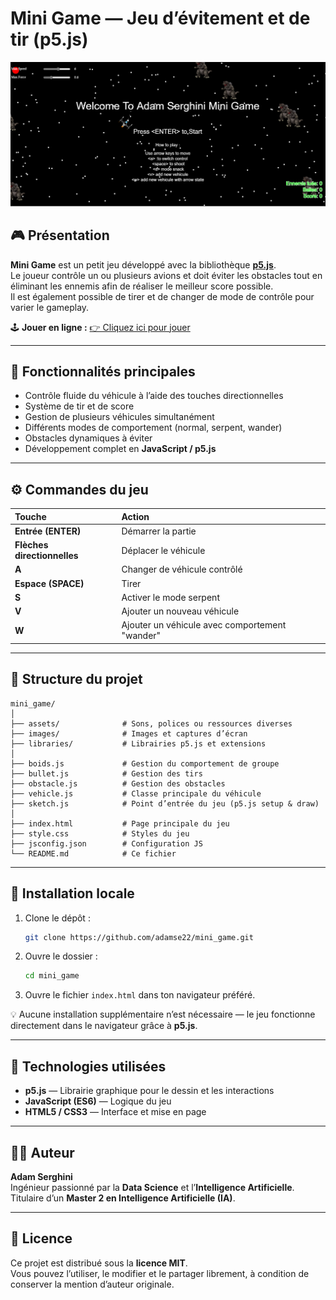 #  Mini Game — Jeu d’évitement et de tir (p5.js)

![Mini Game Screenshot](images/game.PNG)

## 🎮 Présentation

**Mini Game** est un petit jeu développé avec la bibliothèque **[p5.js](https://p5js.org/)**.  
Le joueur contrôle un ou plusieurs avions et doit éviter les obstacles tout en éliminant les ennemis afin de réaliser le meilleur score possible.  
Il est également possible de tirer et de changer de mode de contrôle pour varier le gameplay.

🕹️ **Jouer en ligne :** [👉 Cliquez ici pour jouer](https://adamse22.github.io/mini_game/)

---

## 🧠 Fonctionnalités principales

- Contrôle fluide du véhicule à l’aide des touches directionnelles  
- Système de tir et de score  
- Gestion de plusieurs véhicules simultanément  
- Différents modes de comportement (normal, serpent, wander)  
- Obstacles dynamiques à éviter  
- Développement complet en **JavaScript / p5.js**

---

## ⚙️ Commandes du jeu

| Touche | Action |
|:-------|:--------|
| **Entrée (ENTER)** | Démarrer la partie |
| **Flèches directionnelles** | Déplacer le véhicule |
| **A** | Changer de véhicule contrôlé |
| **Espace (SPACE)** | Tirer |
| **S** | Activer le mode serpent |
| **V** | Ajouter un nouveau véhicule |
| **W** | Ajouter un véhicule avec comportement "wander" |

---

## 📁 Structure du projet

```
mini_game/
│
├── assets/              # Sons, polices ou ressources diverses
├── images/              # Images et captures d’écran
├── libraries/           # Librairies p5.js et extensions
│
├── boids.js             # Gestion du comportement de groupe
├── bullet.js            # Gestion des tirs
├── obstacle.js          # Gestion des obstacles
├── vehicle.js           # Classe principale du véhicule
├── sketch.js            # Point d’entrée du jeu (p5.js setup & draw)
│
├── index.html           # Page principale du jeu
├── style.css            # Styles du jeu
├── jsconfig.json        # Configuration JS
└── README.md            # Ce fichier
```

---

## 🚀 Installation locale

1. Clone le dépôt :
   ```bash
   git clone https://github.com/adamse22/mini_game.git
   ```

2. Ouvre le dossier :
   ```bash
   cd mini_game
   ```

3. Ouvre le fichier `index.html` dans ton navigateur préféré.

💡 Aucune installation supplémentaire n’est nécessaire — le jeu fonctionne directement dans le navigateur grâce à **p5.js**.

---

## 🧩 Technologies utilisées
- **p5.js** — Librairie graphique pour le dessin et les interactions  
- **JavaScript (ES6)** — Logique du jeu  
- **HTML5 / CSS3** — Interface et mise en page


---

## 👨‍💻 Auteur

**Adam Serghini**  
Ingénieur passionné par la **Data Science** et l’**Intelligence Artificielle**.  
Titulaire d’un **Master 2 en Intelligence Artificielle (IA)**.  

---

## 📜 Licence
Ce projet est distribué sous la **licence MIT**.  
Vous pouvez l’utiliser, le modifier et le partager librement, à condition de conserver la mention d’auteur originale.
